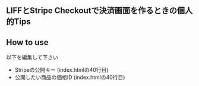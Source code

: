 ## LIFFとStripe Checkoutで決済画面を作るときの個人的Tips

## How to use
以下を編集して下さい
- Stripeの公開キー (index.htmlの40行目)
- 公開したい商品の価格ID (index.htmlの40行目)